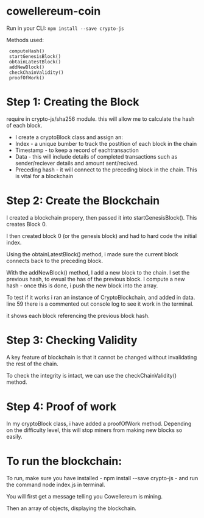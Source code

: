 # cowellereum-coin

 Run in your CLI:   ``` npm install --save crypto-js ```

Methods used: 
```
 computeHash()
 startGenesisBlock()
 obtainLatestBlock()
 addNewBlock()
 checkChainValidity()
 proofOfWork()
```
# Step 1: Creating the Block

require in  crypto-js/sha256 module. this will allow me to calculate the hash of each block. 

* I create a cryptoBlock class and assign an:
* Index - a unique bumber to track the postition of each block in the chain
* Timestamp - to keep a record of eachtransaction
* Data - this will include details of completed transactions such as sender/reciever details and amount sent/recived. 
* Preceding hash - it will connect to the preceding block in the chain. This is vital for a blockchain



# Step 2: Create the Blockchain

I created a blockchain propery, then passed it into startGenesisBlock(). This creates Block 0.

I then created block 0 (or the genesis block) and had to hard code the initial index.

Using the obtainLatestBlock() method, i made sure the current block connects back to the preceding block. 

With the addNewBlock() method, I add a new block to the chain. 
I set the previous hash, to ewual the has of the previous block. 
I compute a new hash - once this is done, i push the new block into the array.

To test if it works i ran an instance of CryptoBlockchain, and added in data.
line 59 there is a commented out console log to see it work in the terminal. 

it shows each block referencing the previous block hash. 




# Step 3: Checking Validity

A key feature of blockchain is that it cannot be changed without invalidating the rest of the chain. 

To check the integrity is intact, we can use the checkChainValidity() method. 



# Step 4: Proof of work

In my cryptoBlock class, i have added a proofOfWork method. Depending on the difficulty level, this will stop miners from making new blocks so easily. 




# To run the blockchain: 

To run, make sure you have installed - npm install --save crypto-js - 
and run the command node index.js in terminal. 

You will first get a message telling you Cowellereum is mining. 

Then an array of objects, displaying the blockchain. 






